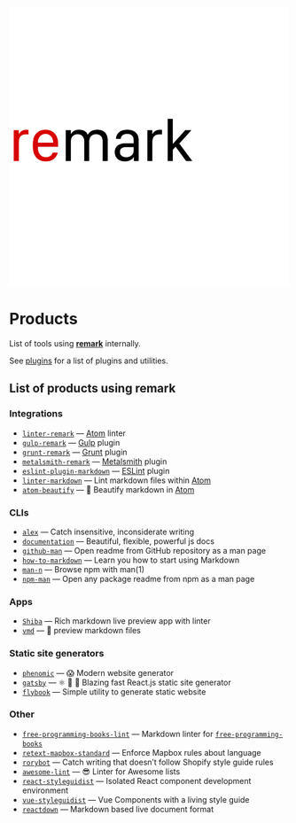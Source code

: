 ![remark][logo]

# Products

List of tools using [**remark**][remark] internally.

See [plugins][] for a list of plugins and utilities.

## List of products using remark

### Integrations

*   [`linter-remark`](https://github.com/wooorm/linter-remark)
    — [Atom](https://github.com/atom/atom) linter
*   [`gulp-remark`](https://github.com/denysdovhan/gulp-remark)
    — [Gulp](https://github.com/gulpjs/gulp) plugin
*   [`grunt-remark`](https://github.com/ChristianMurphy/grunt-remark)
    — [Grunt](https://github.com/gruntjs/grunt) plugin
*   [`metalsmith-remark`](https://github.com/ben-eb/metalsmith-remark)
    — [Metalsmith](https://github.com/metalsmith/metalsmith) plugin
*   [`eslint-plugin-markdown`](https://github.com/eslint/eslint-plugin-markdown)
    — [ESLint](https://github.com/eslint/eslint) plugin
*   [`linter-markdown`](https://github.com/AtomLinter/linter-markdown)
    — Lint markdown files within [Atom](https://github.com/atom/atom)
*   [`atom-beautify`](https://github.com/Glavin001/atom-beautify)
    — 💄 Beautify markdown in [Atom](https://github.com/atom/atom)

### CLIs

*   [`alex`](https://github.com/wooorm/alex)
    — Catch insensitive, inconsiderate writing
*   [`documentation`](https://github.com/documentationjs/documentation)
    — Beautiful, flexible, powerful js docs
*   [`github-man`](https://github.com/eush77/github-man)
    — Open readme from GitHub repository as a man page
*   [`how-to-markdown`](https://github.com/workshopper/how-to-markdown)
    — Learn you how to start using Markdown
*   [`man-n`](https://github.com/man-n/man-n)
    — Browse npm with man(1)
*   [`npm-man`](https://github.com/eush77/npm-man)
    — Open any package readme from npm as a man page

### Apps

*   [`Shiba`](https://github.com/rhysd/Shiba)
    — Rich markdown live preview app with linter
*   [`vmd`](https://github.com/yoshuawuyts/vmd)
    — 🙏 preview markdown files

### Static site generators

*   [`phenomic`](https://github.com/phenomic/phenomic)
    — 😱 Modern website generator
*   [`gatsby`](https://github.com/gatsbyjs/gatsby)
    — ⚛️ 📄 🚀 Blazing fast React.js static site generator
*   [`flybook`](https://github.com/rhiokim/flybook)
    — Simple utility to generate static website

### Other

*   [`free-programming-books-lint`](https://github.com/vhf/free-programming-books-lint)
    — Markdown linter for [`free-programming-books`](https://github.com/EbookFoundation/free-programming-books)
*   [`retext-mapbox-standard`](https://github.com/mapbox/retext-mapbox-standard)
    — Enforce Mapbox rules about language
*   [`rorybot`](https://github.com/Shopify/rorybot)
    — Catch writing that doesn’t follow Shopify style guide rules
*   [`awesome-lint`](https://github.com/sindresorhus/awesome-lint)
    — 😎 Linter for Awesome lists
*   [`react-styleguidist`](https://github.com/styleguidist/react-styleguidist)
    — Isolated React component development environment
*   [`vue-styleguidist`](https://github.com/vue-styleguidist/vue-styleguidist)
    — Vue Components with a living style guide
*   [`reactdown`](https://github.com/andreypopp/reactdown)
    — Markdown based live document format

<!--Definitions:-->

[logo]: https://raw.githubusercontent.com/remarkjs/remark/4f6b3d7/logo.svg?sanitize=true

[remark]: https://github.com/remarkjs/remark

[plugins]: https://github.com/remarkjs/remark/blob/master/doc/plugins.md

